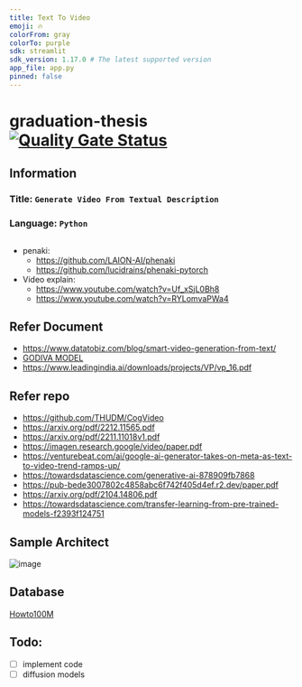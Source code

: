 ```yaml
---
title: Text To Video    
emoji: 🔥
colorFrom: gray
colorTo: purple
sdk: streamlit
sdk_version: 1.17.0 # The latest supported version
app_file: app.py
pinned: false
---
```

# graduation-thesis [![Quality Gate Status](https://sonarcloud.io/api/project_badges/measure?project=tanhaok_graduation-thesis&metric=alert_status)](https://sonarcloud.io/summary/new_code?id=tanhaok_graduation-thesis)

## Information
### Title: `Generate Video From Textual Description`
### Language: `Python`

##
- penaki:
  - https://github.com/LAION-AI/phenaki
  - https://github.com/lucidrains/phenaki-pytorch
- Video explain:
  - https://www.youtube.com/watch?v=Uf_xSjL0Bh8
  - https://www.youtube.com/watch?v=RYLomvaPWa4
## Refer Document
- https://www.datatobiz.com/blog/smart-video-generation-from-text/
- [GODIVA MODEL](https://www.unite.ai/godiva-microsoft-research-asia-text-to-video-generation-image-synthesis/)
- https://www.leadingindia.ai/downloads/projects/VP/vp_16.pdf

## Refer repo
- https://github.com/THUDM/CogVideo
- https://arxiv.org/pdf/2212.11565.pdf
- https://arxiv.org/pdf/2211.11018v1.pdf
- https://imagen.research.google/video/paper.pdf
- https://venturebeat.com/ai/google-ai-generator-takes-on-meta-as-text-to-video-trend-ramps-up/
- https://towardsdatascience.com/generative-ai-878909fb7868
- https://pub-bede3007802c4858abc6f742f405d4ef.r2.dev/paper.pdf
- https://arxiv.org/pdf/2104.14806.pdf
- https://towardsdatascience.com/transfer-learning-from-pre-trained-models-f2393f124751
## Sample Architect
![image](https://cdn-cednl.nitrocdn.com/ZIEpBLjPiSWpOcIdsSTlIdzcQJzKTmWw/assets/images/optimized/rev-865fdcc/wp-content/uploads/2021/12/Architecture-of-Text-to-Video-Generation-System-1024x617.jpg)

## Database 
[Howto100M](https://www.di.ens.fr/willow/research/howto100m/)

## Todo:
- [ ] implement code
- [ ] diffusion models
